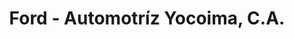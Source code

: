---
title: "Ford - Automotríz Yocoima, C.A."
url: /ciudad-guayana-puerto-ordaz/ford-automotriz-yocoima-c-a/
shop: Autohaus
---